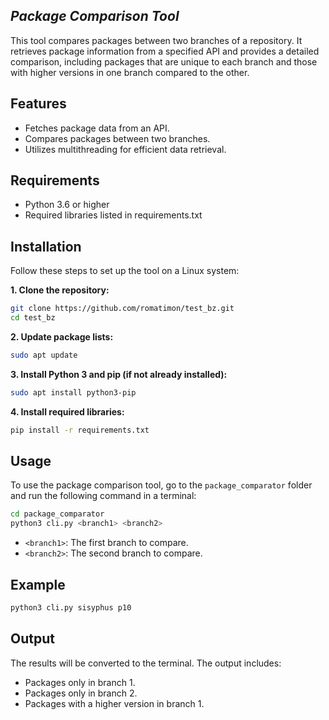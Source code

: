## _Package Comparison Tool_
This tool compares packages between two branches of a repository. It retrieves package information from a specified API and provides a detailed comparison, including packages that are unique to each branch and those with higher versions in one branch compared to the other.

## Features
- Fetches package data from an API.
- Compares packages between two branches.
- Utilizes multithreading for efficient data retrieval.

## Requirements
- Python 3.6 or higher
- Required libraries listed in requirements.txt

## Installation
Follow these steps to set up the tool on a Linux system:

**1. Clone the repository:**
```bash
git clone https://github.com/romatimon/test_bz.git
cd test_bz
```
**2. Update package lists:**
```bash
sudo apt update
```

**3. Install Python 3 and pip (if not already installed):**
```bash
sudo apt install python3-pip
```

**4. Install required libraries:**
```bash
pip install -r requirements.txt
```

## Usage

To use the package comparison tool, go to the `package_comparator` folder and run the following command in a terminal:
```bash
cd package_comparator
python3 cli.py <branch1> <branch2>
```

- `<branch1>`: The first branch to compare.
- `<branch2>`: The second branch to compare.

## Example

```bash
python3 cli.py sisyphus p10
```

## Output
The results will be converted to the terminal. The output includes:

- Packages only in branch 1.
- Packages only in branch 2.
- Packages with a higher version in branch 1.
